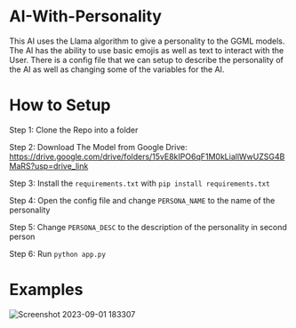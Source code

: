 # AI-With-Personality

This AI uses the Llama algorithm to give a personality to the GGML models.
The AI has the ability to use basic emojis as well as text to interact with the User.
There is a config file that we can setup to describe the personality of the AI as well as changing some of the variables for the AI.

# How to Setup
Step 1: Clone the Repo into a folder

Step 2: Download The Model from Google Drive: https://drive.google.com/drive/folders/15vE8kIPO6qF1M0kLiallWwUZSG4BMaRS?usp=drive_link

Step 3: Install the `requirements.txt` with `pip install requirements.txt`

Step 4: Open the config file and change `PERSONA_NAME` to the name of the personality

Step 5: Change `PERSONA_DESC` to the description of the personality in second person

Step 6: Run `python app.py`

# Examples

![Screenshot 2023-09-01 183307](https://github.com/RealUnrealGameDev/AI-Personality/assets/67384349/6f957515-0296-4c6d-842d-da0f76ed7867)
